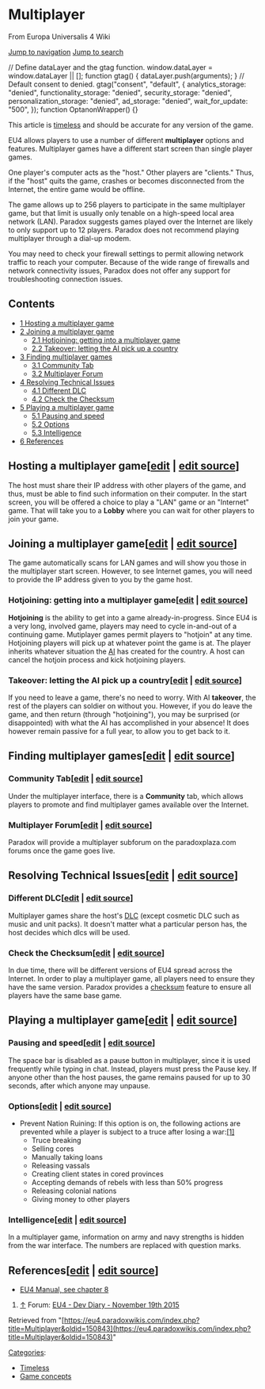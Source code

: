 Multiplayer
===========

From Europa Universalis 4 Wiki

[Jump to navigation](#mw-sidebar-button) [Jump to search](#searchInput)

// Define dataLayer and the gtag function. window.dataLayer = window.dataLayer || \[\]; function gtag() { dataLayer.push(arguments); } // Default consent to denied. gtag("consent", "default", { analytics\_storage: "denied", functionality\_storage: "denied", security\_storage: "denied", personalization\_storage: "denied", ad\_storage: "denied", wait\_for\_update: "500", }); function OptanonWrapper() {}

This article is [timeless](/Category:Timeless "Category:Timeless") and should be accurate for any version of the game.

EU4 allows players to use a number of different **multiplayer** options and features. Multiplayer games have a different start screen than single player games.

One player's computer acts as the "host." Other players are "clients." Thus, if the "host" quits the game, crashes or becomes disconnected from the Internet, the entire game would be offline.

The game allows up to 256 players to participate in the same multiplayer game, but that limit is usually only tenable on a high-speed local area network (LAN). Paradox suggests games played over the Internet are likely to only support up to 12 players. Paradox does not recommend playing multiplayer through a dial-up modem.

You may need to check your firewall settings to permit allowing network traffic to reach your computer. Because of the wide range of firewalls and network connectivity issues, Paradox does not offer any support for troubleshooting connection issues.

Contents
--------

*   [1 Hosting a multiplayer game](#Hosting_a_multiplayer_game)
*   [2 Joining a multiplayer game](#Joining_a_multiplayer_game)
    *   [2.1 Hotjoining: getting into a multiplayer game](#Hotjoining:_getting_into_a_multiplayer_game)
    *   [2.2 Takeover: letting the AI pick up a country](#Takeover:_letting_the_AI_pick_up_a_country)
*   [3 Finding multiplayer games](#Finding_multiplayer_games)
    *   [3.1 Community Tab](#Community_Tab)
    *   [3.2 Multiplayer Forum](#Multiplayer_Forum)
*   [4 Resolving Technical Issues](#Resolving_Technical_Issues)
    *   [4.1 Different DLC](#Different_DLC)
    *   [4.2 Check the Checksum](#Check_the_Checksum)
*   [5 Playing a multiplayer game](#Playing_a_multiplayer_game)
    *   [5.1 Pausing and speed](#Pausing_and_speed)
    *   [5.2 Options](#Options)
    *   [5.3 Intelligence](#Intelligence)
*   [6 References](#References)

Hosting a multiplayer game\[[edit](/index.php?title=Multiplayer&veaction=edit&section=1 "Edit section: Hosting a multiplayer game") | [edit source](/index.php?title=Multiplayer&action=edit&section=1 "Edit section: Hosting a multiplayer game")\]
----------------------------------------------------------------------------------------------------------------------------------------------------------------------------------------------------------------------------------------------------

The host must share their IP address with other players of the game, and thus, must be able to find such information on their computer. In the start screen, you will be offered a choice to play a "LAN" game or an "Internet" game. That will take you to a **Lobby** where you can wait for other players to join your game.

Joining a multiplayer game\[[edit](/index.php?title=Multiplayer&veaction=edit&section=2 "Edit section: Joining a multiplayer game") | [edit source](/index.php?title=Multiplayer&action=edit&section=2 "Edit section: Joining a multiplayer game")\]
----------------------------------------------------------------------------------------------------------------------------------------------------------------------------------------------------------------------------------------------------

The game automatically scans for LAN games and will show you those in the multiplayer start screen. However, to see Internet games, you will need to provide the IP address given to you by the game host.

### Hotjoining: getting into a multiplayer game\[[edit](/index.php?title=Multiplayer&veaction=edit&section=3 "Edit section: Hotjoining: getting into a multiplayer game") | [edit source](/index.php?title=Multiplayer&action=edit&section=3 "Edit section: Hotjoining: getting into a multiplayer game")\]

**Hotjoining** is the ability to get into a game already-in-progress. Since EU4 is a very long, involved game, players may need to cycle in-and-out of a continuing game. Mutiplayer games permit players to "hotjoin" at any time. Hotjoining players will pick up at whatever point the game is at. The player inherits whatever situation the [AI](/AI "AI") has created for the country. A host can cancel the hotjoin process and kick hotjoining players.

### Takeover: letting the AI pick up a country\[[edit](/index.php?title=Multiplayer&veaction=edit&section=4 "Edit section: Takeover: letting the AI pick up a country") | [edit source](/index.php?title=Multiplayer&action=edit&section=4 "Edit section: Takeover: letting the AI pick up a country")\]

If you need to leave a game, there's no need to worry. With AI **takeover**, the rest of the players can soldier on without you. However, if you do leave the game, and then return (through "hotjoining"), you may be surprised (or disappointed) with what the AI has accomplished in your absence! It does however remain passive for a full year, to allow you to get back to it.

Finding multiplayer games\[[edit](/index.php?title=Multiplayer&veaction=edit&section=5 "Edit section: Finding multiplayer games") | [edit source](/index.php?title=Multiplayer&action=edit&section=5 "Edit section: Finding multiplayer games")\]
-------------------------------------------------------------------------------------------------------------------------------------------------------------------------------------------------------------------------------------------------

### Community Tab\[[edit](/index.php?title=Multiplayer&veaction=edit&section=6 "Edit section: Community Tab") | [edit source](/index.php?title=Multiplayer&action=edit&section=6 "Edit section: Community Tab")\]

Under the multiplayer interface, there is a **Community** tab, which allows players to promote and find multiplayer games available over the Internet.

### Multiplayer Forum\[[edit](/index.php?title=Multiplayer&veaction=edit&section=7 "Edit section: Multiplayer Forum") | [edit source](/index.php?title=Multiplayer&action=edit&section=7 "Edit section: Multiplayer Forum")\]

Paradox will provide a multiplayer subforum on the paradoxplaza.com forums once the game goes live.

Resolving Technical Issues\[[edit](/index.php?title=Multiplayer&veaction=edit&section=8 "Edit section: Resolving Technical Issues") | [edit source](/index.php?title=Multiplayer&action=edit&section=8 "Edit section: Resolving Technical Issues")\]
----------------------------------------------------------------------------------------------------------------------------------------------------------------------------------------------------------------------------------------------------

### Different DLC\[[edit](/index.php?title=Multiplayer&veaction=edit&section=9 "Edit section: Different DLC") | [edit source](/index.php?title=Multiplayer&action=edit&section=9 "Edit section: Different DLC")\]

Multiplayer games share the host's [DLC](/DLC "DLC") (except cosmetic DLC such as music and unit packs). It doesn't matter what a particular person has, the host decides which dlcs will be used.

### Check the Checksum\[[edit](/index.php?title=Multiplayer&veaction=edit&section=10 "Edit section: Check the Checksum") | [edit source](/index.php?title=Multiplayer&action=edit&section=10 "Edit section: Check the Checksum")\]

In due time, there will be different versions of EU4 spread across the Internet. In order to play a multiplayer game, all players need to ensure they have the same version. Paradox provides a [checksum](/Checksum "Checksum") feature to ensure all players have the same base game.

Playing a multiplayer game\[[edit](/index.php?title=Multiplayer&veaction=edit&section=11 "Edit section: Playing a multiplayer game") | [edit source](/index.php?title=Multiplayer&action=edit&section=11 "Edit section: Playing a multiplayer game")\]
------------------------------------------------------------------------------------------------------------------------------------------------------------------------------------------------------------------------------------------------------

### Pausing and speed\[[edit](/index.php?title=Multiplayer&veaction=edit&section=12 "Edit section: Pausing and speed") | [edit source](/index.php?title=Multiplayer&action=edit&section=12 "Edit section: Pausing and speed")\]

The space bar is disabled as a pause button in multiplayer, since it is used frequently while typing in chat. Instead, players must press the Pause key. If anyone other than the host pauses, the game remains paused for up to 30 seconds, after which anyone may unpause.

### Options\[[edit](/index.php?title=Multiplayer&veaction=edit&section=13 "Edit section: Options") | [edit source](/index.php?title=Multiplayer&action=edit&section=13 "Edit section: Options")\]

*   Prevent Nation Ruining: If this option is on, the following actions are prevented while a player is subject to a truce after losing a war:[\[1\]](#cite_note-1)
    *   Truce breaking
    *   Selling cores
    *   Manually taking loans
    *   Releasing vassals
    *   Creating client states in cored provinces
    *   Accepting demands of rebels with less than 50% progress
    *   Releasing colonial nations
    *   Giving money to other players

### Intelligence\[[edit](/index.php?title=Multiplayer&veaction=edit&section=14 "Edit section: Intelligence") | [edit source](/index.php?title=Multiplayer&action=edit&section=14 "Edit section: Intelligence")\]

In a multiplayer game, information on army and navy strengths is hidden from the war interface. The numbers are replaced with question marks.

References\[[edit](/index.php?title=Multiplayer&veaction=edit&section=15 "Edit section: References") | [edit source](/index.php?title=Multiplayer&action=edit&section=15 "Edit section: References")\]
------------------------------------------------------------------------------------------------------------------------------------------------------------------------------------------------------

*   [EU4 Manual, see chapter 8](http://cdn2.steampowered.com/Manuals/236850/EuropaUniversalisIV_Manual.pdf)

1.  [↑](#cite_ref-1 "Jump up") Forum: [EU4 - Dev Diary - November 19th 2015](https://forum.paradoxplaza.com/forum/index.php?threads/891822 "forum:891822")

Retrieved from "[https://eu4.paradoxwikis.com/index.php?title=Multiplayer&oldid=150843](https://eu4.paradoxwikis.com/index.php?title=Multiplayer&oldid=150843)"

[Categories](/Special:Categories "Special:Categories"):

*   [Timeless](/Category:Timeless "Category:Timeless")
*   [Game concepts](/Category:Game_concepts "Category:Game concepts")